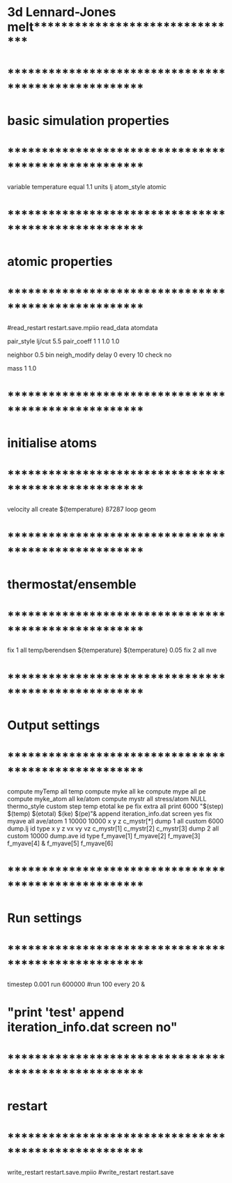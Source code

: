 # 3d Lennard-Jones melt*******************************

# ****************************************************
# basic simulation properties
# ****************************************************
variable        temperature equal 1.1
units		lj
atom_style	atomic

# ****************************************************
# atomic properties
# ****************************************************
#read_restart 	restart.save.mpiio
read_data	atomdata

pair_style	lj/cut 5.5
pair_coeff	1 1 1.0 1.0

neighbor	0.5 bin
neigh_modify	delay 0 every 10 check no

mass		1 1.0

# ****************************************************
# initialise atoms
# ****************************************************
velocity	all create ${temperature} 87287 loop geom

# ****************************************************
# thermostat/ensemble
# ****************************************************
fix             1 all temp/berendsen ${temperature} ${temperature} 0.05
fix             2 all nve

# ****************************************************
# Output settings
# ****************************************************
compute 	myTemp all temp
compute 	myke all ke
compute		mype all pe
compute		myke_atom all ke/atom
compute 	mystr all stress/atom NULL
thermo_style 	custom step temp etotal ke pe
fix 		extra all print 6000 "$(step) $(temp) $(etotal) $(ke) $(pe)"& 
		append iteration_info.dat screen yes
fix		myave all ave/atom 1 10000 10000 x y z c_mystr[*]
dump		1 all custom 6000 dump.lj id type x y z vx vy vz c_mystr[1] c_mystr[2] c_mystr[3]
dump		2 all custom 10000 dump.ave id type f_myave[1] f_myave[2] f_myave[3] f_myave[4] &
		f_myave[5] f_myave[6]

# ****************************************************
# Run settings
# ****************************************************
timestep	0.001
run		600000
#run 		100 every 20 &
#		"print 'test' append iteration_info.dat screen no"

# ****************************************************
# restart
# ****************************************************
write_restart 	restart.save.mpiio
#write_restart 	restart.save

